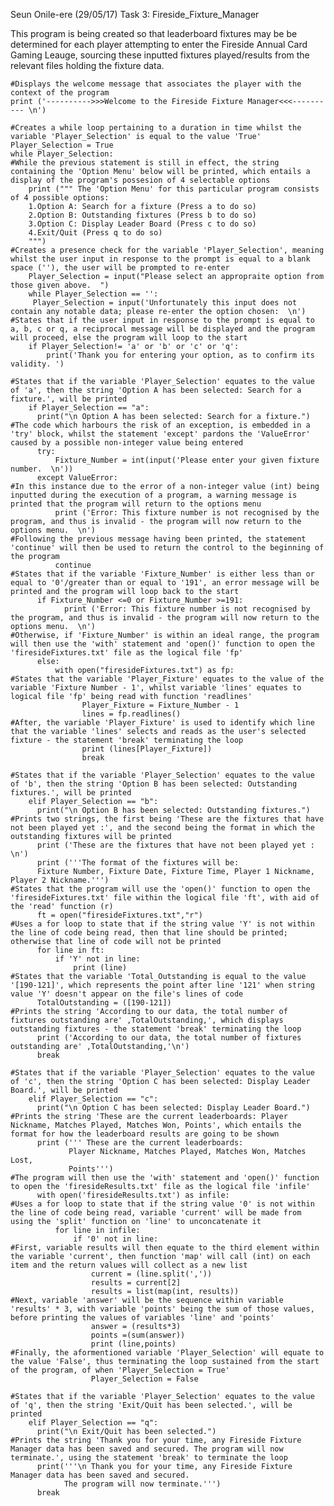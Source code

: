 Seun Onile-ere (29/05/17) Task 3: Fireside_Fixture_Manager

This program is being created so that leaderboard fixtures may be be determined for each player attempting to enter the Fireside Annual Card Gaming Leauge, sourcing these inputted fixtures played/results from the relevant files holding the fixture data.


    #Displays the welcome message that associates the player with the context of the program 
    print ('---------->>>Welcome to the Fireside Fixture Manager<<<---------- \n')

    #Creates a while loop pertaining to a duration in time whilst the variable 'Player_Selection' is equal to the value 'True'
    Player_Selection = True
    while Player_Selection:
    #While the previous statement is still in effect, the string containing the 'Option Menu' below will be printed, which entails a display of the program's possesion of 4 selectable options 
        print (""" The 'Option Menu' for this particular program consists of 4 possible options:
        1.Option A: Search for a fixture (Press a to do so)
        2.Option B: Outstanding fixtures (Press b to do so)
        3.Option C: Display Leader Board (Press c to do so)
        4.Exit/Quit (Press q to do so)
        """)
    #Creates a presence check for the variable 'Player_Selection', meaning whilst the user input in response to the prompt is equal to a blank space (''), the user will be prompted to re-enter  
        Player_Selection = input("Please select an appropraite option from those given above.  ")
        while Player_Selection == '':
         Player_Selection = input('Unfortunately this input does not contain any notable data; please re-enter the option chosen:  \n')
    #States that if the user input in response to the prompt is equal to a, b, c or q, a reciprocal message will be displayed and the program will proceed, else the program will loop to the start  
        if Player_Selection!= 'a' or 'b' or 'c' or 'q':
            print('Thank you for entering your option, as to confirm its validity. ')

    #States that if the variable 'Player_Selection' equates to the value of 'a', then the string 'Option A has been selected: Search for a fixture.', will be printed        
        if Player_Selection == "a": 
          print("\n Option A has been selected: Search for a fixture.")
    #The code which harbours the risk of an exception, is embedded in a 'try' block, whilst the statement 'except' pardons the 'ValueError' caused by a possible non-integer value being entered    
          try:
              Fixture_Number = int(input('Please enter your given fixture number.  \n'))
          except ValueError:
    #In this instance due to the error of a non-integer value (int) being inputted during the execution of a program, a warning message is printed that the program will return to the options menu        
              print ('Error: This fixture number is not recognised by the program, and thus is invalid - the program will now return to the options menu.  \n')
    #Following the previous message having been printed, the statement 'continue' will then be used to return the control to the beginning of the program          
              continue
    #States that if the variable 'Fixture_Number' is either less than or equal to '0'/greater than or equal to '191', an error message will be printed and the program will loop back to the start      
          if Fixture_Number <=0 or Fixture_Number >=191: 
                print ('Error: This fixture number is not recognised by the program, and thus is invalid - the program will now return to the options menu.  \n')
    #Otherwise, if 'Fixture_Number' is within an ideal range, the program will then use the 'with' statement and 'open()' function to open the 'firesideFixtures.txt' file as the logical file 'fp'           
          else:        
              with open("firesideFixtures.txt") as fp:
    #States that the variable 'Player_Fixture' equates to the value of the variable 'Fixture Number - 1', whilst variable 'lines' equates to logical file 'fp' being read with function 'readlines'              
                    Player_Fixture = Fixture_Number - 1
                    lines = fp.readlines()
    #After, the variable 'Player_Fixture' is used to identify which line that the variable 'lines' selects and reads as the user's selected fixture - the statement 'break' terminating the loop              
                    print (lines[Player_Fixture]) 
                    break
                
    #States that if the variable 'Player_Selection' equates to the value of 'b', then the string 'Option B has been selected: Outstanding fixtures.', will be printed
        elif Player_Selection == "b":
          print("\n Option B has been selected: Outstanding fixtures.")
    #Prints two strings, the first being 'These are the fixtures that have not been played yet :', and the second being the format in which the outstanding fixtures will be printed       
          print ('These are the fixtures that have not been played yet :  \n')
          print ('''The format of the fixtures will be:
          Fixture Number, Fixture Date, Fixture Time, Player 1 Nickname, Player 2 Nickname.''')
    #States that the program will use the 'open()' function to open the 'firesideFixtures.txt' file within the logical file 'ft', with aid of the 'read' function (r)
          ft = open("firesideFixtures.txt","r")
    #Uses a for loop to state that if the string value 'Y' is not within the line of code being read, then that line should be printed; otherwise that line of code will not be printed      
          for line in ft:
              if 'Y' not in line:
                  print (line)
    #States that the variable 'Total_Outstanding is equal to the value '[190-121]', which represents the point after line '121' when string value 'Y' doesn't appear on the file's lines of code              
          TotalOutstanding = ([190-121])
    #Prints the string 'According to our data, the total number of fixtures outstanding are' ,TotalOutstanding,', which displays outstanding fixtures - the statement 'break' terminating the loop      
          print ('According to our data, the total number of fixtures outstanding are' ,TotalOutstanding,'\n')
          break         

    #States that if the variable 'Player_Selection' equates to the value of 'c', then the string 'Option C has been selected: Display Leader Board.', will be printed
        elif Player_Selection == "c":
          print("\n Option C has been selected: Display Leader Board.")
    #Prints the string 'These are the current leaderboards: Player Nickname, Matches Played, Matches Won, Points', which entails the format for how the leaderboard results are going to be shown    
          print (''' These are the current leaderboards:
                 Player Nickname, Matches Played, Matches Won, Matches Lost,
                 Points''')
    #The program will then use the 'with' statement and 'open()' function to open the 'firesideResults.txt' file as the logical file 'infile'
          with open('firesideResults.txt') as infile:
    #Uses a for loop to state that if the string value '0' is not within the line of code being read, variable 'current' will be made from using the 'split' function on 'line' to unconcatenate it        
              for line in infile:
                  if '0' not in line:
    #First, variable results will then equate to the third element within the variable 'current', then function 'map' will call (int) on each item and the return values will collect as a new list                   
                      current = (line.split(','))
                      results = current[2]
                      results = list(map(int, results))
    #Next, variable 'answer' will be the sequence within variable 'results' * 3, with variable 'points' being the sum of those values, before printing the values of variables 'line' and 'points'                  
                      answer = (results*3)
                      points =(sum(answer))
                      print (line,points)
    #Finally, the aformentioned variable 'Player_Selection' will equate to the value 'False', thus terminating the loop sustained from the start of the program, of when 'Player_Selection = True'                  
                      Player_Selection = False

    #States that if the variable 'Player_Selection' equates to the value of 'q', then the string 'Exit/Quit has been selected.', will be printed
        elif Player_Selection == "q":
          print("\n Exit/Quit has been selected.")
    #Prints the string 'Thank you for your time, any Fireside Fixture Manager data has been saved and secured. The program will now terminate.', using the statement 'break' to terminate the loop      
          print('''\n Thank you for your time, any Fireside Fixture Manager data has been saved and secured.
                The program will now terminate.''')
          break



